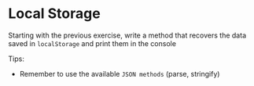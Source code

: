 # Local Storage

Starting with the previous exercise, write a method that recovers the data saved in `localStorage` and print them in the console

Tips:

- Remember to use the available `JSON methods` (parse, stringify)